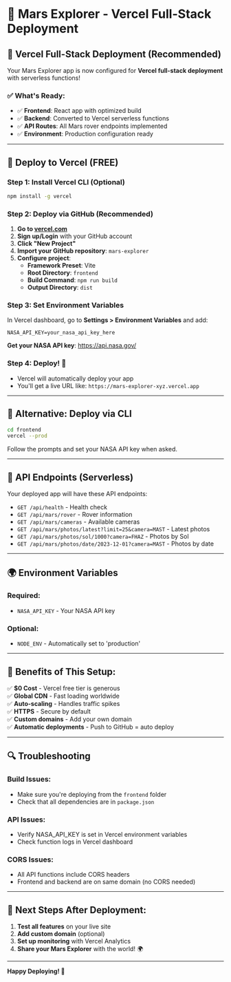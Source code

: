 # 🚀 Mars Explorer - Vercel Full-Stack Deployment

## 🌟 Vercel Full-Stack Deployment (Recommended)

Your Mars Explorer app is now configured for **Vercel full-stack deployment** with serverless functions!

### ✅ What's Ready:
- ✅ **Frontend**: React app with optimized build
- ✅ **Backend**: Converted to Vercel serverless functions
- ✅ **API Routes**: All Mars rover endpoints implemented
- ✅ **Environment**: Production configuration ready

---

## 🚀 Deploy to Vercel (FREE)

### Step 1: Install Vercel CLI (Optional)
```bash
npm install -g vercel
```

### Step 2: Deploy via GitHub (Recommended)
1. **Go to [vercel.com](https://vercel.com)**
2. **Sign up/Login** with your GitHub account
3. **Click "New Project"**
4. **Import your GitHub repository**: `mars-explorer`
5. **Configure project**:
   - **Framework Preset**: Vite
   - **Root Directory**: `frontend`
   - **Build Command**: `npm run build`
   - **Output Directory**: `dist`

### Step 3: Set Environment Variables
In Vercel dashboard, go to **Settings > Environment Variables** and add:

```
NASA_API_KEY=your_nasa_api_key_here
```

**Get your NASA API key**: https://api.nasa.gov/

### Step 4: Deploy! 🎉
- Vercel will automatically deploy your app
- You'll get a live URL like: `https://mars-explorer-xyz.vercel.app`

---

## 🔧 Alternative: Deploy via CLI

```bash
cd frontend
vercel --prod
```

Follow the prompts and set your NASA API key when asked.

---

## 📡 API Endpoints (Serverless)

Your deployed app will have these API endpoints:

- `GET /api/health` - Health check
- `GET /api/mars/rover` - Rover information
- `GET /api/mars/cameras` - Available cameras
- `GET /api/mars/photos/latest?limit=25&camera=MAST` - Latest photos
- `GET /api/mars/photos/sol/1000?camera=FHAZ` - Photos by Sol
- `GET /api/mars/photos/date/2023-12-01?camera=MAST` - Photos by date

---

## 🌍 Environment Variables

### Required:
- `NASA_API_KEY` - Your NASA API key

### Optional:
- `NODE_ENV` - Automatically set to 'production'

---

## 🎯 Benefits of This Setup:

✅ **$0 Cost** - Vercel free tier is generous  
✅ **Global CDN** - Fast loading worldwide  
✅ **Auto-scaling** - Handles traffic spikes  
✅ **HTTPS** - Secure by default  
✅ **Custom domains** - Add your own domain  
✅ **Automatic deployments** - Push to GitHub = auto deploy  

---

## 🔍 Troubleshooting

### Build Issues:
- Make sure you're deploying from the `frontend` folder
- Check that all dependencies are in `package.json`

### API Issues:
- Verify NASA_API_KEY is set in Vercel environment variables
- Check function logs in Vercel dashboard

### CORS Issues:
- All API functions include CORS headers
- Frontend and backend are on same domain (no CORS needed)

---

## 🚀 Next Steps After Deployment:

1. **Test all features** on your live site
2. **Add custom domain** (optional)
3. **Set up monitoring** with Vercel Analytics
4. **Share your Mars Explorer** with the world! 🌍

---

**Happy Deploying! 🚀**
